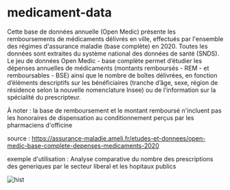 # medicament-data

Cette base de données annuelle (Open Medic) présente les remboursements de médicaments délivrés en ville, effectués par l'ensemble des régimes d'assurance maladie (base complète) en 2020.
Toutes les données sont extraites du système national des données de santé (SNDS).
Le jeu de données Open Medic - base complète permet d’étudier les dépenses annuelles de médicaments (montants remboursés - REM - et remboursables - BSE) ainsi que le nombre de boîtes délivrées, en fonction d’éléments descriptifs sur les bénéficiaires (tranche d’âge, sexe, région de résidence selon la nouvelle nomenclature Insee) ou de l’information sur la spécialité du prescripteur.


À noter : la base de remboursement et le montant remboursé n'incluent pas les honoraires de dispensation au conditionnement perçus par les pharmaciens d'officine 

source : https://assurance-maladie.ameli.fr/etudes-et-donnees/open-medic-base-complete-depenses-medicaments-2020

exemple d'utilisation :
Analyse comparative du nombre des prescriptions des generiques par le secteur liberal et les hopitaux publics 



![hist](https://user-images.githubusercontent.com/73078692/135997761-3e54ebab-dbcb-43a4-ac15-44d990e6d419.PNG)
